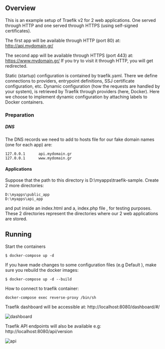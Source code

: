 ## Overview

This is an example setup of Traefik v2 for 2 web applications. 
One served through HTTP and one served through HTTPS (using self-signed certificates).

The first app will be available through HTTP (port 80) at:  http://api.mydomain.gr/

The second app will be available through HTTPS (port 443) at: https://www.mydomain.gr/  If you try to visit it through HTTP, you will get redirected.

Static (startup) configuration is contained by traefik.yaml. There we define connections to providers, entrypoint definitions,
SSJ certificate configuration, etc. Dynamic configuration (how the requests are handled by your system), is retrieved by Traefik
through providers (here, Docker). Here we choose to implement dynamic configuration by attaching labels to Docker containers.

### Preparation

##### DNS

The DNS records we need to add to hosts file for our fake domain names (one for each app) are:

```
127.0.0.1	   api.mydomain.gr
127.0.0.1	   www.mydomain.gr
```

#### Applications

Suppose that the path to this directory is  D:\myapps\traefik-sample. Create 2 more directories:
```
D:\myapps\public_app
D:\myapps\api_app
```
and put inside an index.html and a, index.php  file , for testing purposes. These 2 directories represent
the directories where our 2 web applications are stored.

## Running

Start the containers

`$ docker-compose up -d`

If you have made changes to some configuration files (e.g Default ), make sure you rebuild the docker 
images:

`$ docker-compose up -d --build`

How to connect to traefik container:

`docker-compose exec reverse-proxy /bin/sh`

Traefik dashboard will be accessible at:  http://localhost:8080/dashboard/#/

![dashboard](https://user-images.githubusercontent.com/5471589/132132429-a24dedc5-4954-4858-8227-53fc36c70e35.png)

Traefik API endpoints will also be available e.g:  http://localhost:8080/api/version

![api](https://user-images.githubusercontent.com/5471589/132132434-e1a2f231-7eb3-45b3-99bc-3c64e87a60d5.png)

